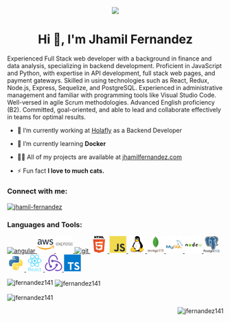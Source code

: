 
<div id= "header" align="center">
  <img src ="https://media.giphy.com/media/3oKIPnAiaMCws8nOsE/giphy.gif" width ="200" />
</div>

<h1 align="center">Hi 👋, I'm Jhamil Fernandez</h1>
Experienced Full Stack web developer with a background in finance and data analysis, specializing in backend development. Proficient in JavaScript and Python, with expertise in API development, full stack web pages, and payment gateways. Skilled in using technologies such as React, Redux, Node.js, Express, Sequelize, and PostgreSQL. Experienced in administrative management and familiar with programming tools like Visual Studio Code. Well-versed in agile Scrum methodologies. Advanced English proficiency (B2). Committed, goal-oriented, and able to lead and collaborate effectively in teams for optimal results.


- 🔭 I’m currently working at [Holafly](https://esim.holafly.com)  as a Backend Developer

- 🌱 I’m currently learning **Docker**

- 👨‍💻 All of my projects are available at [jhamilfernandez.com](https://jhamilfernandez.com/)

- ⚡ Fun fact **I love to much cats.**

<h3 align="left">Connect with me:</h3>
<p align="left">
<a href="https://linkedin.com/in/jhamil-fernandez" target="blank"><img align="center" src="https://raw.githubusercontent.com/rahuldkjain/github-profile-readme-generator/master/src/images/icons/Social/linked-in-alt.svg" alt="jhamil-fernandez" height="30" width="40" /></a>
</p>

<h3 align="left">Languages and Tools:</h3>
<p align="left"> <a href="https://angular.io" target="_blank" rel="noreferrer"> <img src="https://angular.io/assets/images/logos/angular/angular.svg" alt="angular" width="40" height="40"/> </a> <a href="https://aws.amazon.com" target="_blank" rel="noreferrer"> <img src="https://raw.githubusercontent.com/devicons/devicon/master/icons/amazonwebservices/amazonwebservices-original-wordmark.svg" alt="aws" width="40" height="40"/> </a> <a href="https://expressjs.com" target="_blank" rel="noreferrer"> <img src="https://raw.githubusercontent.com/devicons/devicon/master/icons/express/express-original-wordmark.svg" alt="express" width="40" height="40"/> </a> <a href="https://git-scm.com/" target="_blank" rel="noreferrer"> <img src="https://www.vectorlogo.zone/logos/git-scm/git-scm-icon.svg" alt="git" width="40" height="40"/> </a> <a href="https://www.w3.org/html/" target="_blank" rel="noreferrer"> <img src="https://raw.githubusercontent.com/devicons/devicon/master/icons/html5/html5-original-wordmark.svg" alt="html5" width="40" height="40"/> </a> <a href="https://developer.mozilla.org/en-US/docs/Web/JavaScript" target="_blank" rel="noreferrer"> <img src="https://raw.githubusercontent.com/devicons/devicon/master/icons/javascript/javascript-original.svg" alt="javascript" width="40" height="40"/> </a> <a href="https://www.linux.org/" target="_blank" rel="noreferrer"> <img src="https://raw.githubusercontent.com/devicons/devicon/master/icons/linux/linux-original.svg" alt="linux" width="40" height="40"/> </a> <a href="https://www.mongodb.com/" target="_blank" rel="noreferrer"> <img src="https://raw.githubusercontent.com/devicons/devicon/master/icons/mongodb/mongodb-original-wordmark.svg" alt="mongodb" width="40" height="40"/> </a> <a href="https://www.mysql.com/" target="_blank" rel="noreferrer"> <img src="https://raw.githubusercontent.com/devicons/devicon/master/icons/mysql/mysql-original-wordmark.svg" alt="mysql" width="40" height="40"/> </a> <a href="https://nodejs.org" target="_blank" rel="noreferrer"> <img src="https://raw.githubusercontent.com/devicons/devicon/master/icons/nodejs/nodejs-original-wordmark.svg" alt="nodejs" width="40" height="40"/> </a> <a href="https://www.postgresql.org" target="_blank" rel="noreferrer"> <img src="https://raw.githubusercontent.com/devicons/devicon/master/icons/postgresql/postgresql-original-wordmark.svg" alt="postgresql" width="40" height="40"/> </a> <a href="https://www.python.org" target="_blank" rel="noreferrer"> <img src="https://raw.githubusercontent.com/devicons/devicon/master/icons/python/python-original.svg" alt="python" width="40" height="40"/> </a> <a href="https://reactjs.org/" target="_blank" rel="noreferrer"> <img src="https://raw.githubusercontent.com/devicons/devicon/master/icons/react/react-original-wordmark.svg" alt="react" width="40" height="40"/> </a> <a href="https://redux.js.org" target="_blank" rel="noreferrer"> <img src="https://raw.githubusercontent.com/devicons/devicon/master/icons/redux/redux-original.svg" alt="redux" width="40" height="40"/> </a> <a href="https://www.typescriptlang.org/" target="_blank" rel="noreferrer"> <img src="https://raw.githubusercontent.com/devicons/devicon/master/icons/typescript/typescript-original.svg" alt="typescript" width="40" height="40"/> </a> </p>

<p><img align="left" src="https://github-readme-stats.vercel.app/api/top-langs?username=jfernandez141&show_icons=true&theme=dark&locale=en&layout=compact" alt="jfernandez141" /></p>

<p>&nbsp;<img align="center" src="https://github-readme-stats.vercel.app/api?username=jfernandez141&show_icons=true&theme=dark&locale=en" alt="jfernandez141" /></p>

<p><img align="center" src="https://github-readme-streak-stats.herokuapp.com/?user=jfernandez141&" alt="jfernandez141" /></p>
<p align="right"> <img src="https://komarev.com/ghpvc/?username=jfernandez141&label=Profile%20views&color=0e75b6&style=flat" alt="jfernandez141" /> </p>

